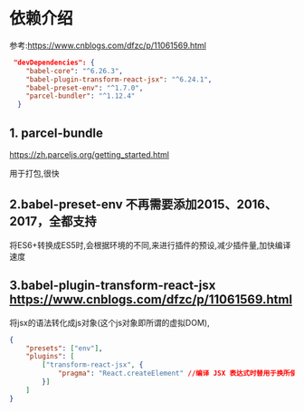 # 依赖介绍

参考:https://www.cnblogs.com/dfzc/p/11061569.html

```json
 "devDependencies": {
    "babel-core": "^6.26.3",
    "babel-plugin-transform-react-jsx": "^6.24.1",
    "babel-preset-env": "^1.7.0",
    "parcel-bundler": "^1.12.4"
  }
```

## 1. parcel-bundle

https://zh.parceljs.org/getting_started.html

用于打包,很快

## 2.babel-preset-env  不再需要添加2015、2016、2017，全都支持

将ES6+转换成ES5时,会根据环境的不同,来进行插件的预设,减少插件量,加快编译速度

## 3.babel-plugin-transform-react-jsx  https://www.cnblogs.com/dfzc/p/11061569.html

将jsx的语法转化成js对象(这个js对象即所谓的虚拟DOM),
```json
{
    "presets": ["env"],
    "plugins": [
        ["transform-react-jsx", {
            "pragma": "React.createElement" //编译 JSX 表达式时替用于换所使用的函数（function）。
        }]
    ]
}
```